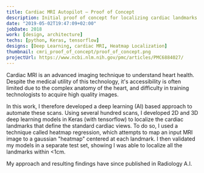 ```yaml
---
title: Cardiac MRI Autopilot – Proof of Concept
description: Initial proof of concept for localizing cardiac landmarks
date: "2019-05-02T19:47:09+02:00"
jobDate: 2018
work: [design, architecture]
techs: [python, Keras, tensorflow]
designs: [Deep Learning, cardiac MRI, Heatmap Localization]
thumbnail: cmri_proof_of_concept/proof_of_concept.png
projectUrl: https://www.ncbi.nlm.nih.gov/pmc/articles/PMC6884027/
---
```



Cardiac MRI is an advanced imaging technique to understand heart health. Despite the medical utility of this technology, it's accessibility is often limited due to the complex anatomy of the heart, and difficulty in training technologists to acquire high quality images.

In this work, I therefore developed a deep learning (AI) based approach to automate these scans. Using several hundred scans, I developed 2D and 3D deep learning models in Keras (with tensorflow) to localize the cardiac landmarks that define the standard cardiac views. To do so, I used a technique called heatmap regression, which attempts to map an input MRI image to a gaussian "heatmap" centered at each landmark. I then validated my models in a separate test set, showing I was able to localize all the landmarks within <1cm.

My approach and resulting findings have since published in Radiology A.I.
